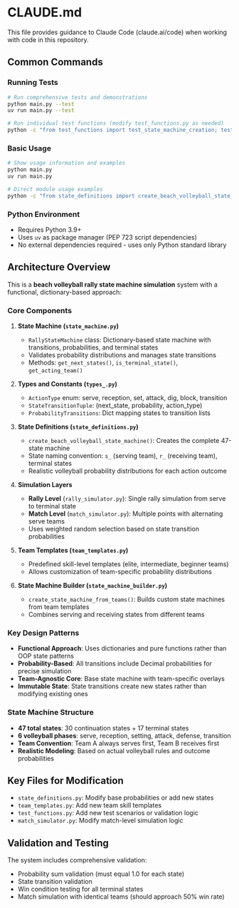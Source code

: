 # CLAUDE.md

This file provides guidance to Claude Code (claude.ai/code) when working with code in this repository.

## Common Commands

### Running Tests
```bash
# Run comprehensive tests and demonstrations
python main.py --test
uv run main.py --test

# Run individual test functions (modify test_functions.py as needed)
python -c "from test_functions import test_state_machine_creation; test_state_machine_creation()"
```

### Basic Usage
```bash
# Show usage information and examples
python main.py
uv run main.py

# Direct module usage examples
python -c "from state_definitions import create_beach_volleyball_state_machine; from rally_simulator import simulate_complete_rally; sm = create_beach_volleyball_state_machine(); print(simulate_complete_rally(sm))"
```

### Python Environment
- Requires Python 3.9+
- Uses `uv` as package manager (PEP 723 script dependencies)
- No external dependencies required - uses only Python standard library

## Architecture Overview

This is a **beach volleyball rally state machine simulation** system with a functional, dictionary-based approach:

### Core Components

1. **State Machine (`state_machine.py`)**
   - `RallyStateMachine` class: Dictionary-based state machine with transitions, probabilities, and terminal states
   - Validates probability distributions and manages state transitions
   - Methods: `get_next_states()`, `is_terminal_state()`, `get_acting_team()`

2. **Types and Constants (`types_.py`)**
   - `ActionType` enum: serve, reception, set, attack, dig, block, transition
   - `StateTransitionTuple`: (next_state, probability, action_type)
   - `ProbabilityTransitions`: Dict mapping states to transition lists

3. **State Definitions (`state_definitions.py`)**
   - `create_beach_volleyball_state_machine()`: Creates the complete 47-state machine
   - State naming convention: `s_` (serving team), `r_` (receiving team), terminal states
   - Realistic volleyball probability distributions for each action outcome

4. **Simulation Layers**
   - **Rally Level** (`rally_simulator.py`): Single rally simulation from serve to terminal state
   - **Match Level** (`match_simulator.py`): Multiple points with alternating serve teams
   - Uses weighted random selection based on state transition probabilities

5. **Team Templates (`team_templates.py`)**
   - Predefined skill-level templates (elite, intermediate, beginner teams)
   - Allows customization of team-specific probability distributions

6. **State Machine Builder (`state_machine_builder.py`)**
   - `create_state_machine_from_teams()`: Builds custom state machines from team templates
   - Combines serving and receiving states from different teams

### Key Design Patterns

- **Functional Approach**: Uses dictionaries and pure functions rather than OOP state patterns
- **Probability-Based**: All transitions include Decimal probabilities for precise simulation
- **Team-Agnostic Core**: Base state machine with team-specific overlays
- **Immutable State**: State transitions create new states rather than modifying existing ones

### State Machine Structure

- **47 total states**: 30 continuation states + 17 terminal states
- **6 volleyball phases**: serve, reception, setting, attack, defense, transition
- **Team Convention**: Team A always serves first, Team B receives first
- **Realistic Modeling**: Based on actual volleyball rules and outcome probabilities

## Key Files for Modification

- `state_definitions.py`: Modify base probabilities or add new states
- `team_templates.py`: Add new team skill templates
- `test_functions.py`: Add new test scenarios or validation logic
- `match_simulator.py`: Modify match-level simulation logic

## Validation and Testing

The system includes comprehensive validation:
- Probability sum validation (must equal 1.0 for each state)
- State transition validation 
- Win condition testing for all terminal states
- Match simulation with identical teams (should approach 50% win rate)